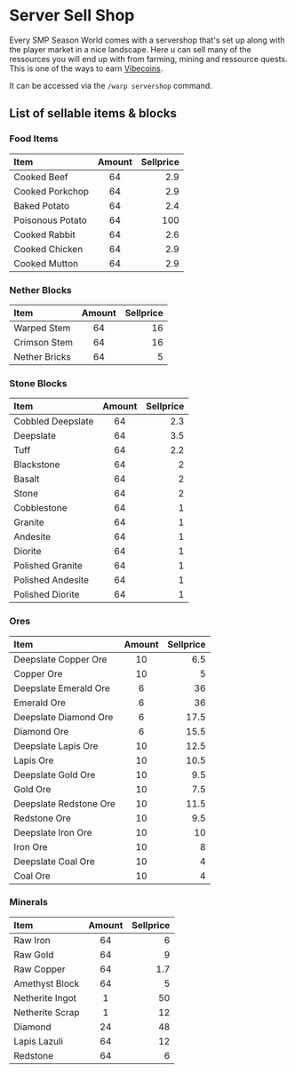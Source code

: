 # Server Sell Shop

Every SMP Season World comes with a servershop that's set up along with the player market in a nice landscape. Here u can sell many of the ressources you will end up with from farming, mining and ressource quests. This is one of the ways to earn [Vibecoins](survival/economy.md).

It can be accessed via the ``/warp servershop`` command.

## List of sellable items & blocks

### Food Items

| Item              | Amount | Sellprice |
| :---------------- | :-----: | ------: |
| Cooked Beef       | 64       | 2.9     |
| Cooked Porkchop   | 64       | 2.9     |
| Baked Potato      | 64       | 2.4     |
| Poisonous Potato  | 64       | 100     |
| Cooked Rabbit     | 64       | 2.6     |
| Cooked Chicken    | 64       | 2.9     |
| Cooked Mutton     | 64       | 2.9     |

### Nether Blocks

| Item              | Amount | Sellprice |
| :---------------- | :----: | ------: |
| Warped Stem       | 64       | 16      |
| Crimson Stem      | 64       | 16      |
| Nether Bricks     | 64       | 5       |

### Stone Blocks

| Item              | Amount | Sellprice |
| :---------------- | :----: | ------: |
| Cobbled Deepslate | 64       | 2.3     |
| Deepslate         | 64       | 3.5     |
| Tuff              | 64       | 2.2     |
| Blackstone        | 64       | 2       |
| Basalt            | 64       | 2       |
| Stone             | 64       | 2       |
| Cobblestone       | 64       | 1       |
| Granite           | 64       | 1       |
| Andesite          | 64       | 1       |
| Diorite           | 64       | 1       |
| Polished Granite  | 64       | 1       |
| Polished Andesite | 64       | 1       |
| Polished Diorite  | 64       | 1       |

### Ores

| Item                   | Amount | Sellprice |
| :----------------      | :----: | ------:   |
| Deepslate Copper Ore   | 10     | 6.5       |
| Copper Ore             | 10     | 5         |
| Deepslate Emerald Ore  | 6      | 36        |
| Emerald Ore            | 6      | 36        |
| Deepslate Diamond Ore  | 6      | 17.5      |
| Diamond Ore            | 6      | 15.5      |
| Deepslate Lapis Ore    | 10     | 12.5      |
| Lapis Ore              | 10     | 10.5      |
| Deepslate Gold Ore     | 10     | 9.5       |
| Gold Ore               | 10     | 7.5       |
| Deepslate Redstone Ore | 10     | 11.5      |
| Redstone Ore           | 10     | 9.5       |
| Deepslate Iron Ore     | 10     | 10        | 
| Iron Ore               | 10     | 8         |
| Deepslate Coal Ore     | 10     | 4         |
| Coal Ore               | 10     | 4         |

### Minerals

| Item              | Amount | Sellprice |
| :---------------- | :----: | ------:   |
| Raw Iron          | 64     | 6         |
| Raw Gold          | 64     | 9         |
| Raw Copper        | 64     | 1.7       |
| Amethyst Block    | 64     | 5         |
| Netherite Ingot   | 1      | 50        |
| Netherite Scrap   | 1      | 12        |
| Diamond           | 24     | 48        |
| Lapis Lazuli      | 64     | 12        |
| Redstone          | 64     | 6         |


